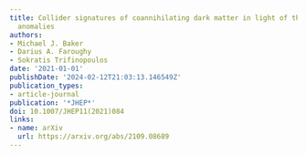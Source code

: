 ```yaml
---
title: Collider signatures of coannihilating dark matter in light of the B-physics
  anomalies
authors:
- Michael J. Baker
- Darius A. Faroughy
- Sokratis Trifinopoulos
date: '2021-01-01'
publishDate: '2024-02-12T21:03:13.146549Z'
publication_types:
- article-journal
publication: '*JHEP*'
doi: 10.1007/JHEP11(2021)084
links:
- name: arXiv
  url: https://arxiv.org/abs/2109.08689
---
```

